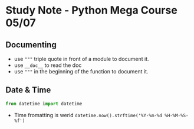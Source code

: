 # Study Note - Python Mega Course 05/07

## Documenting

- use `"""` triple quote in front of a module to document it.
- use `__doc__` to read the doc
- use `"""` in the beginning of the function to document it.


## Date & Time
```python
from datetime import datetime
```

- Time fromatting is werid `datetime.now().strftime('%Y-%m-%d %H-%M-%S-%f')`
